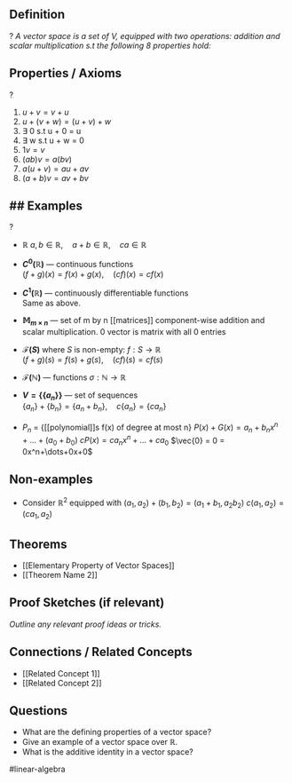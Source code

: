 ## Definition
?
*A vector space is a set of V, equipped with two operations: addition and scalar multiplication s.t the following 8 properties hold:*
<!--SR:!2025-06-11,4,270-->

## Properties / Axioms
?
1. $u + v = v + u$
2. $u + (v+w) = (u+v) + w$
3. $\exists$ 0 s.t u + 0 = u
4. $\exists$ w s.t u + w = 0
5. $1v = v$
6. $(ab)v = a(bv)$
7. $a(u+v) = au + av$
8. $(a+b)v = av + bv$
<!--SR:!2025-06-11,4,270-->

## ## Examples
?
- $\mathbb{R}$
	$a, b \in \mathbb{R}, \quad a + b \in \mathbb{R}, \quad c a \in \mathbb{R}$
‎ 
- **$C^0(\mathbb{R})$** — continuous functions  
	$(f+g)(x) = f(x) + g(x), \quad (c f)(x) = c f(x)$
‎ 
- **$C^1(\mathbb{R})$** — continuously differentiable functions  
  Same as above.
‎ 
- **$\mathbb{M}_{m \times n}$** — set of m by n [[matrices]]
	component-wise addition and scalar multiplication.
	0 vector is matrix with all 0 entries
‎ 
- **$\mathcal{F}(S)$** where $S$ is non-empty: $f : S \to \mathbb{R}$  
	$(f+g)(s) = f(s) + g(s),\quad(c f)(s) = c f(s)$
‎ 
- **$\mathcal{F}(\mathbb{N})$** — functions $\sigma : \mathbb{N} \to \mathbb{R}$
‎ 
- **$V = \{ \{ a_n \} \}$** — set of sequences  
	$\{ a_n \} + \{ b_n \} = \{ a_n + b_n \}, \quad c \{ a_n \} = \{ c a_n \}$
 
- $P_{n}$ = {[[polynomial]]s f(x) of degree at most n}
	$P(x) + G(x) = a_{n}+b_{n}x^n+\dots+(a_{0}+b_{0})$
	$cP(x) = ca_{n}x^n+\dots+ca_{0}$
	$\vec{0} = 0 = 0x^n+\dots+0x+0$
## Non-examples
- Consider $\mathbb{R}^2$ equipped with 
	$(a_{1},a_{2})+(b_{1},b_{2}) = (a_{1}+b_{1}, a_{2}b_{2})$
	$c(a_{1},a_{2})=(ca_{1},a_{2})$

## Theorems
- [[Elementary Property of Vector Spaces]]
- [[Theorem Name 2]]

## Proof Sketches (if relevant)
*Outline any relevant proof ideas or tricks.*


## Connections / Related Concepts
- [[Related Concept 1]]
- [[Related Concept 2]]

## Questions
- What are the defining properties of a vector space?
- Give an example of a vector space over ℝ.
- What is the additive identity in a vector space?

#linear-algebra